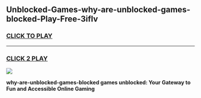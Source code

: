 
## Unblocked-Games-why-are-unblocked-games-blocked-Play-Free-3iflv
<h3>
<a href="https://premium76.site?title=why-are-unblocked-games-blocked&ref=17A">CLICK TO PLAY</a></h3>
<hr>

<h3>
<a href="https://premium76.site?title=why-are-unblocked-games-blocked&ref=17A">CLICK 2 PLAY</a>
  
</h3>

<a href="https://premium76.site?title=why-are-unblocked-games-blocked&ref=17A"><img src="https://clearcache.store/games.png"></a>


**why-are-unblocked-games-blocked games unblocked: Your Gateway to Fun and Accessible Online Gaming**
